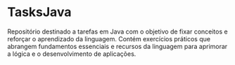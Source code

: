 # TasksJava
Repositório destinado a tarefas em Java com o objetivo de fixar conceitos e reforçar o aprendizado da linguagem. Contém exercícios práticos que abrangem fundamentos essenciais e recursos da linguagem para aprimorar a lógica e o desenvolvimento de aplicações.
